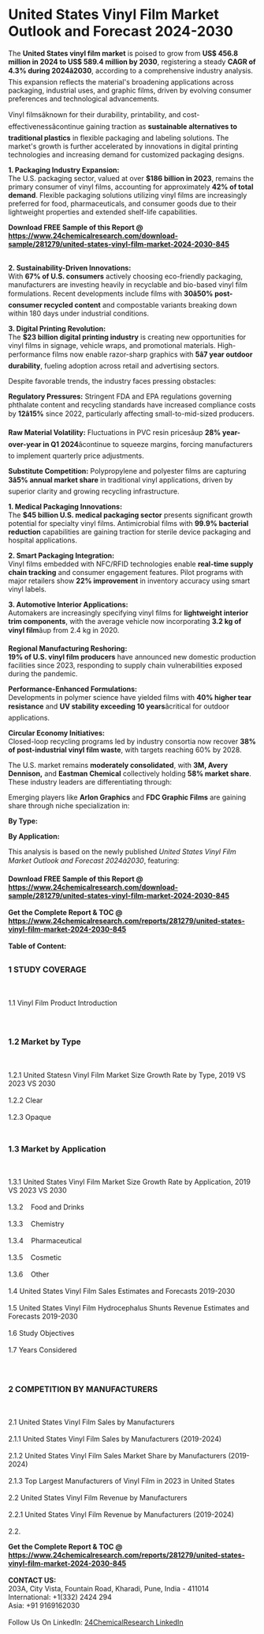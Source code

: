 <h1>United States Vinyl Film Market Outlook and Forecast 2024-2030</h1><p>The <strong>United States vinyl film market</strong> is poised to grow from <strong>US$ 456.8 million in 2024 to US$ 589.4 million by 2030</strong>, registering a steady <strong>CAGR of 4.3% during 2024â2030</strong>, according to a comprehensive industry analysis. This expansion reflects the material's broadening applications across packaging, industrial uses, and graphic films, driven by evolving consumer preferences and technological advancements.</p><p>Vinyl filmsâknown for their durability, printability, and cost-effectivenessâcontinue gaining traction as <strong>sustainable alternatives to traditional plastics</strong> in flexible packaging and labeling solutions. The market's growth is further accelerated by innovations in digital printing technologies and increasing demand for customized packaging designs.</p><p><strong>1. Packaging Industry Expansion:</strong><br>
The U.S. packaging sector, valued at over <strong>$186 billion in 2023</strong>, remains the primary consumer of vinyl films, accounting for approximately <strong>42% of total demand</strong>. Flexible packaging solutions utilizing vinyl films are increasingly preferred for food, pharmaceuticals, and consumer goods due to their lightweight properties and extended shelf-life capabilities.</p><div><b>Download FREE Sample of this Report @ 
            <a href="https://www.24chemicalresearch.com/download-sample/281279/united-states-vinyl-film-market-2024-2030-845">
            https://www.24chemicalresearch.com/download-sample/281279/united-states-vinyl-film-market-2024-2030-845</a></b></div><br><p><strong>2. Sustainability-Driven Innovations:</strong><br>
With <strong>67% of U.S. consumers</strong> actively choosing eco-friendly packaging, manufacturers are investing heavily in recyclable and bio-based vinyl film formulations. Recent developments include films with <strong>30â50% post-consumer recycled content</strong> and compostable variants breaking down within 180 days under industrial conditions.</p><p><strong>3. Digital Printing Revolution:</strong><br>
The <strong>$23 billion digital printing industry</strong> is creating new opportunities for vinyl films in signage, vehicle wraps, and promotional materials. High-performance films now enable razor-sharp graphics with <strong>5â7 year outdoor durability</strong>, fueling adoption across retail and advertising sectors.</p><p>Despite favorable trends, the industry faces pressing obstacles:</p><p><strong>Regulatory Pressures:</strong> Stringent FDA and EPA regulations governing phthalate content and recycling standards have increased compliance costs by <strong>12â15%</strong> since 2022, particularly affecting small-to-mid-sized producers.</p><p><strong>Raw Material Volatility:</strong> Fluctuations in PVC resin pricesâup <strong>28% year-over-year in Q1 2024</strong>âcontinue to squeeze margins, forcing manufacturers to implement quarterly price adjustments.</p><p><strong>Substitute Competition:</strong> Polypropylene and polyester films are capturing <strong>3â5% annual market share</strong> in traditional vinyl applications, driven by superior clarity and growing recycling infrastructure.</p><p><strong>1. Medical Packaging Innovations:</strong><br>
The <strong>$45 billion U.S. medical packaging sector</strong> presents significant growth potential for specialty vinyl films. Antimicrobial films with <strong>99.9% bacterial reduction</strong> capabilities are gaining traction for sterile device packaging and hospital applications.</p><p><strong>2. Smart Packaging Integration:</strong><br>
Vinyl films embedded with NFC/RFID technologies enable <strong>real-time supply chain tracking</strong> and consumer engagement features. Pilot programs with major retailers show <strong>22% improvement</strong> in inventory accuracy using smart vinyl labels.</p><p><strong>3. Automotive Interior Applications:</strong><br>
Automakers are increasingly specifying vinyl films for <strong>lightweight interior trim components</strong>, with the average vehicle now incorporating <strong>3.2 kg of vinyl film</strong>âup from 2.4 kg in 2020.</p><p><strong>Regional Manufacturing Reshoring:</strong><br>
	<strong>19% of U.S. vinyl film producers</strong> have announced new domestic production facilities since 2023, responding to supply chain vulnerabilities exposed during the pandemic.</p><p><strong>Performance-Enhanced Formulations:</strong><br>
	Developments in polymer science have yielded films with <strong>40% higher tear resistance</strong> and <strong>UV stability exceeding 10 years</strong>âcritical for outdoor applications.</p><p><strong>Circular Economy Initiatives:</strong><br>
	Closed-loop recycling programs led by industry consortia now recover <strong>38% of post-industrial vinyl film waste</strong>, with targets reaching 60% by 2028.</p><p>The U.S. market remains <strong>moderately consolidated</strong>, with <strong>3M, Avery Dennison,</strong> and <strong>Eastman Chemical</strong> collectively holding <strong>58% market share</strong>. These industry leaders are differentiating through:</p><p>Emerging players like <strong>Arlon Graphics</strong> and <strong>FDC Graphic Films</strong> are gaining share through niche specialization in:</p><p><strong>By Type:</strong></p><p><strong>By Application:</strong></p><p>This analysis is based on the newly published <em>United States Vinyl Film Market Outlook and Forecast 2024â2030</em>, featuring:</p><div><b>Download FREE Sample of this Report @ 
            <a href="https://www.24chemicalresearch.com/download-sample/281279/united-states-vinyl-film-market-2024-2030-845">
            https://www.24chemicalresearch.com/download-sample/281279/united-states-vinyl-film-market-2024-2030-845</a></b></div><br><div><b>Get the Complete Report & TOC @ 
            <a href="https://www.24chemicalresearch.com/reports/281279/united-states-vinyl-film-market-2024-2030-845">
            https://www.24chemicalresearch.com/reports/281279/united-states-vinyl-film-market-2024-2030-845</a></b></div><br>
            <b>Table of Content:</b><p><h2><span style="font-size:16px"><strong>1 STUDY COVERAGE</strong></span></h2><br />
<p>1.1 Vinyl Film Product Introduction</p><br />
<h2><span style="font-size:16px"><strong>1.2 Market by Type</strong></span></h2><br />
<p>1.2.1 United Statesn Vinyl Film Market Size Growth Rate by Type, 2019 VS 2023 VS 2030<br /><br />
1.2.2 Clear&nbsp;&nbsp; &nbsp;<br /><br />
1.2.3 Opaque<br /><br />
<h2><span style="font-size:16px"><strong>1.3 Market by Application</strong></span></h2><br />
<p>1.3.1 United States Vinyl Film Market Size Growth Rate by Application, 2019 VS 2023 VS 2030<br /><br />
1.3.2&nbsp;&nbsp; &nbsp;Food and Drinks<br /><br />
1.3.3&nbsp;&nbsp; &nbsp;Chemistry<br /><br />
1.3.4&nbsp;&nbsp; &nbsp;Pharmaceutical<br /><br />
1.3.5&nbsp;&nbsp; &nbsp;Cosmetic<br /><br />
1.3.6&nbsp;&nbsp; &nbsp;Other<br /><br />
1.4 United States Vinyl Film Sales Estimates and Forecasts 2019-2030<br /><br />
1.5 United States Vinyl Film Hydrocephalus Shunts Revenue Estimates and Forecasts 2019-2030<br /><br />
1.6 Study Objectives<br /><br />
1.7 Years Considered</p><br />
<h2><span style="font-size:16px"><strong>2 COMPETITION BY MANUFACTURERS</strong></span></h2><br />
<p>2.1 United States Vinyl Film Sales by Manufacturers<br /><br />
2.1.1 United States Vinyl Film Sales by Manufacturers (2019-2024)<br /><br />
2.1.2 United States Vinyl Film Sales Market Share by Manufacturers (2019-2024)<br /><br />
2.1.3 Top Largest Manufacturers of Vinyl Film in 2023 in United States<br /><br />
2.2 United States Vinyl Film Revenue by Manufacturers<br /><br />
2.2.1 United States Vinyl Film Revenue by Manufacturers (2019-2024)<br /><br />
2.2.</p><div><b>Get the Complete Report & TOC @ 
            <a href="https://www.24chemicalresearch.com/reports/281279/united-states-vinyl-film-market-2024-2030-845">
            https://www.24chemicalresearch.com/reports/281279/united-states-vinyl-film-market-2024-2030-845</a></b></div><br><b>CONTACT US:</b><br>
            203A, City Vista, Fountain Road, Kharadi, Pune, India - 411014<br>
            International: +1(332) 2424 294<br>
            Asia: +91 9169162030 <br><br>
            Follow Us On LinkedIn: <a href="https://www.linkedin.com/company/24chemicalresearch/">24ChemicalResearch LinkedIn</a>